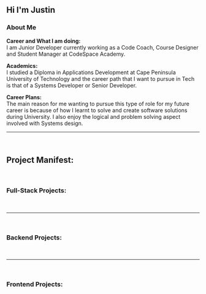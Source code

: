 ## Hi I'm Justin 

### About Me 

<b> Career and What I am doing: </b> <br>
I am Junior Developer currently working as a Code Coach, Course Designer and Student Manager at CodeSpace Academy.

<b> Academics: </b> <br>
I studied a Diploma in Applications Development at Cape Peninsula University of Technology and the career path that I want to pursue in Tech is that of a Systems Developer or Senior Developer.

<b> Career Plans: </b> <br>
The main reason for me wanting to pursue this type of role for my future career is because of how I learnt to solve and create software solutions during University. I also enjoy the logical and problem solving aspect involved with Systems design.

<hr>
<br>

## Project Manifest:

<br>

### Full-Stack Projects:



<br>
<hr>
<br>

### Backend Projects:



<br>
<hr>
<br>

### Frontend Projects:





<!--
**JustinScottJenecke/justinscottjenecke** is a ✨ _special_ ✨ repository because its `README.md` (this file) appears on your GitHub profile.

Here are some ideas to get you started:

- 🔭 I’m currently working on ...
- 🌱 I’m currently learning ...
- 👯 I’m looking to collaborate on ...
- 🤔 I’m looking for help with ...
- 💬 Ask me about ...
- 📫 How to reach me: ...
- 😄 Pronouns: ...
- ⚡ Fun fact: ...
-->
